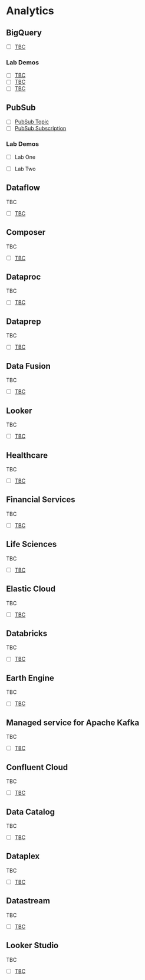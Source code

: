 # Analytics

## BigQuery

- [ ] [TBC]()

### Lab Demos
- [ ] [TBC](TBC) 
- [ ] [TBC](TBC) 
- [ ] [TBC](TBC) 

## PubSub

- [ ] [PubSub Topic]()
- [ ] [PubSub Subscription]()

### Lab Demos

- [ ] Lab One
- [ ] Lab Two 


## Dataflow 

TBC

- [ ] [TBC]()


## Composer 

TBC

- [ ] [TBC]()

## Dataproc 

TBC

- [ ] [TBC]()


## Dataprep 

TBC

- [ ] [TBC]()

## Data Fusion 

TBC

- [ ] [TBC]()


## Looker 

TBC

- [ ] [TBC]()

## Healthcare 

TBC

- [ ] [TBC]()


## Financial Services 

TBC

- [ ] [TBC]()

## Life Sciences 

TBC

- [ ] [TBC]()


## Elastic Cloud 

TBC

- [ ] [TBC]()

## Databricks 

TBC

- [ ] [TBC]()


## Earth Engine 

TBC

- [ ] [TBC]()

## Managed service for Apache Kafka 

TBC

- [ ] [TBC]()


## Confluent Cloud 

TBC

- [ ] [TBC]()

## Data Catalog 

TBC

- [ ] [TBC]()

## Dataplex 

TBC

- [ ] [TBC]()


## Datastream 

TBC

- [ ] [TBC]()

## Looker Studio 

TBC

- [ ] [TBC]()
